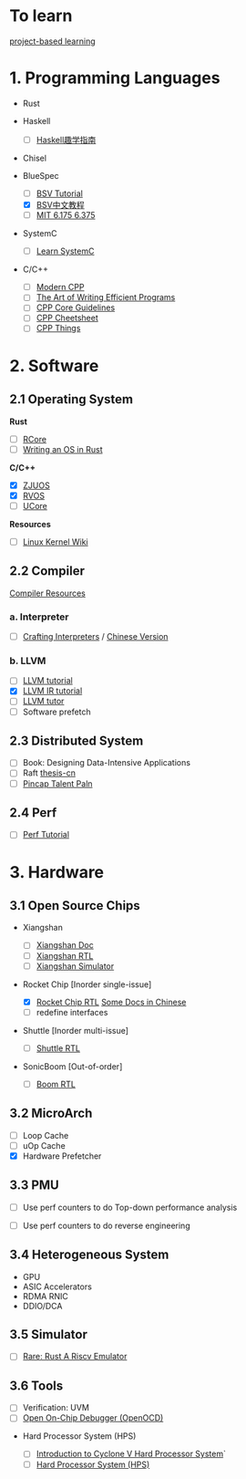 # To learn

[project-based learning](https://github.com/practical-tutorials/project-based-learning)

# 1. Programming Languages

* Rust
* Haskell
  - [ ] [Haskell趣学指南](https://learnyouahaskell.mno2.org/)
* Chisel
* BlueSpec
  - [ ] [BSV Tutorial](https://github.com/rsnikhil/Bluespec_BSV_Tutorial)
  - [x] [BSV中文教程](https://github.com/WangXuan95/BSV_Tutorial_cn)
  - [ ] [MIT 6.175 6.375](https://github.com/kazutoiris/MIT6.175)
* SystemC
  - [ ] [Learn SystemC](https://learnsystemc.com/)

* C/C++
  
  - [ ] [Modern CPP](https://changkun.de/modern-cpp/zh-cn/00-preface/)
  - [ ] [The Art of Writing Efficient Programs](https://github.com/xiaoweiChen/The-Art-of-Writing-Efficient-Programs)
  - [ ] [CPP Core Guidelines](https://github.com/lynnboy/CppCoreGuidelines-zh-CN/blob/master/CppCoreGuidelines-zh-CN.md)
  - [ ] [CPP Cheetsheet](https://github.com/mortennobel/cpp-cheatsheet)
  - [ ] [CPP Things](https://github.com/Light-City/CPlusPlusThings)

# 2. Software

## 2.1 Operating System

**Rust**

- [ ] [RCore](https://github.com/rcore-os/rCore)
- [ ] [Writing an OS in Rust](https://github.com/rustcc/writing-an-os-in-rust)

**C/C++**

- [x] [ZJUOS](https://github.com/ZJU-SEC/os22fall-stu)
- [x] [RVOS](https://github.com/plctlab/riscv-operating-system-mooc)
- [ ] [UCore](https://github.com/LearningOS/uCore-Tutorial-Guide-2022S)

**Resources**

- [ ] [Linux Kernel Wiki](https://github.com/0voice/linux_kernel_wiki)

## 2.2 Compiler

[Compiler Resources](https://github.com/shining1984/PL-Compiler-Resource)

### a. Interpreter

- [ ] [Crafting Interpreters](https://github.com/munificent/craftinginterpreters) / [Chinese Version](https://github.com/GuoYaxiang/craftinginterpreters_zh)

### b. LLVM

- [ ] [LLVM tutorial](https://llvm-tutorial-cn.readthedocs.io/en/latest/)
- [x] [LLVM IR tutorial](https://github.com/Evian-Zhang/llvm-ir-tutorial)
- [ ] [LLVM tutor](https://github.com/banach-space/llvm-tutor)
- [ ] Software prefetch

## 2.3 Distributed System

- [ ] Book: Designing Data-Intensive Applications
- [ ] Raft [thesis-cn](https://github.com/OneSizeFitsQuorum/raft-thesis-zh_cn)
- [ ] [Pincap Talent Paln](https://github.com/pingcap/talent-plan)

## 2.4 Perf

- [ ] [Perf Tutorial](https://github.com/NAThompson/performance_tuning_tutorial)

# 3. Hardware

## 3.1 Open Source Chips

* Xiangshan

  - [ ] [Xiangshan Doc](https://xiangshan-doc.readthedocs.io/zh_CN/latest/)
  - [ ] [Xiangshan RTL](https://github.com/OpenXiangShan/XiangShan)
  - [ ] [Xiangshan Simulator](https://github.com/OpenXiangShan/GEM5)

* Rocket Chip [Inorder single-issue]

  - [x] [Rocket Chip RTL](https://github.com/chipsalliance/rocket-chip) [Some Docs in Chinese](https://www.zhihu.com/column/c_1425551698199130112)
  - [ ] redefine interfaces

* Shuttle [Inorder multi-issue]

  - [ ] [Shuttle RTL](https://github.com/ucb-bar/shuttle)

* SonicBoom [Out-of-order]

  - [ ] [Boom RTL](https://github.com/riscv-boom/riscv-boom)
 
## 3.2 MicroArch

- [ ] Loop Cache
- [ ] uOp Cache
- [x] Hardware Prefetcher

## 3.3 PMU

- [ ] Use perf counters to do Top-down performance analysis
- [ ] Use perf counters to do reverse engineering


## 3.4 Heterogeneous System

* GPU
* ASIC Accelerators
* RDMA RNIC
* DDIO/DCA

## 3.5 Simulator

- [ ] [Rare: Rust A Riscv Emulator](https://siriusdemon.github.io/Rare/index.html)


## 3.6 Tools

- [ ] Verification: UVM
- [ ] [Open On-Chip Debugger (OpenOCD)](https://github.com/openocd-org/openocd)

* Hard Processor System (HPS)

  - [ ] [Introduction to Cyclone V Hard Processor System](https://people.ece.cornell.edu/land/courses/ece5760/DE1_SOC/HPS_INTRO_54001.pdf)`
  - [ ] [Hard Processor System (HPS)](https://www.intel.com/content/www/us/en/docs/programmable/683717/current/hard-processor-system-hps.html)
